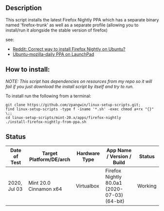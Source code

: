 
## Description

This script installs the latest Firefox Nightly PPA which has a separate binary named 'firefox-trunk' as well as a separate profile (allowing you to install/run it alongside the stable version of firefox)

see:

* [Reddit: Correct way to install Firefox Nightly on Ubuntu?](https://old.reddit.com/r/firefox/comments/6sx7eb/correct_way_to_install_firefox_nightly_on_ubuntu/)
* [Ubuntu-mozilla-daily PPA on LaunchPad](https://launchpad.net/%7Eubuntu-mozilla-daily/+archive/ubuntu/ppa)

## How to install:

*NOTE: This script has dependencies on resources from my repo so it will fail if you just download the install script by itself and try to run.*

To install run the following from a terminal:

```
git clone https://github.com/zpangwin/linux-setup-scripts.git;
find linux-setup-scripts -type f -iname '*.sh' -exec chmod a+rx "{}" \;;
cd linux-setup-scripts/mint-20.x/apps/firefox-nightly
./install-firefox-nightly-from-ppa.sh
```

## Status

| Date of Test  | Target Platform/DE/arch | Hardware Type  | App Name / Version / Build                | Status  |
| ------------- | ------------------------| -------------- | ----------------------------------------- | ------- |
| 2020, Jul 03  | Mint 20.0 Cinnamon x64  | Virtualbox     | Firefox Nightly 80.0a1 (2020-07-03)(64-bit) | Working |


